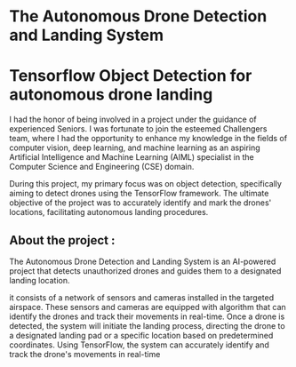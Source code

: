 # The Autonomous Drone Detection and Landing System


# Tensorflow Object Detection for autonomous drone landing

I had the honor of being involved in a project under the guidance of experienced Seniors. I was fortunate to join the esteemed Challengers team, where I had the opportunity to enhance my knowledge in the fields of computer vision, deep learning, and machine learning as an aspiring Artificial Intelligence and Machine Learning (AIML) specialist in the Computer Science and Engineering (CSE) domain.

During this project, my primary focus was on object detection, specifically aiming to detect drones using the TensorFlow framework. The ultimate objective of the project was to accurately identify and mark the drones' locations, facilitating autonomous landing procedures.



## About the project :

The Autonomous Drone Detection and Landing System is an AI-powered project that detects unauthorized drones and guides them to a designated landing location. 

it consists of a network of sensors and cameras installed in the targeted airspace. These sensors and cameras are equipped with  algorithm that can identify the drones and track their movements in real-time. Once a drone is detected, the system will initiate the landing process, directing the drone to a designated landing pad or a specific location based on predetermined coordinates.
Using TensorFlow, the system can accurately identify and track the drone's movements in real-time


